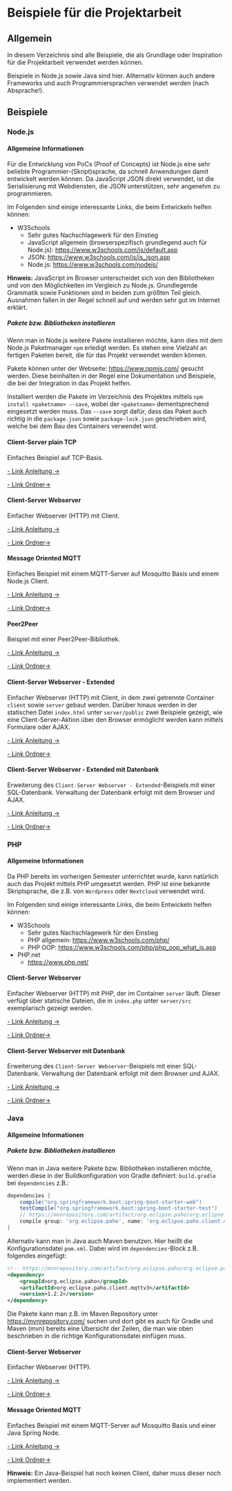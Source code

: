 # Beispiele für die Projektarbeit

## Allgemein

In diesem Verzeichnis sind alle Beispiele, die als Grundlage oder Inspiration für die Projektarbeit verwendet werden können.

Beispiele in Node.js sowie Java sind hier. Allternativ können auch andere Frameworks und auch Programmiersprachen verwendet werden (nach Absprache!).

## Beispiele

### Node.js

#### Allgemeine Informationen

Für die Entwicklung von PoCs (Proof of Concepts) ist Node.js eine sehr beliebte Programmier-(Skript)sprache, da schnell Anwendungen damit entwickelt werden können. Da JavaScript JSON direkt verwendet, ist die Serialisierung mit Webdiensten, die JSON unterstützen, sehr angenehm zu programmieren.

Im Folgenden sind einige interessante Links, die beim Entwickeln helfen können:

 * W3Schools
   * Sehr gutes Nachschlagewerk für den Einstieg
   * JavaScript allgemein (browserspezifisch grundlegend auch für Node.js): https://www.w3schools.com/js/default.asp
   * JSON: https://www.w3schools.com/js/js_json.asp
   * Node.js: https://www.w3schools.com/nodejs/

**Hinweis:** JavaScript im Browser unterscheidet sich von den Bibliotheken und von den Möglichkeiten im Vergleich zu Node.js. Grundlegende Grammatik sowie Funktionen sind in beiden zum größten Teil gleich. Ausnahmen fallen in der Regel schnell auf und werden sehr gut im Internet erklärt.

##### Pakete bzw. Bibliotheken installieren

Wenn man in Node.js weitere Pakete installieren möchte, kann dies mit dem Node.js Paketmanager `npm` erledigt werden. Es stehen eine Vielzahl an fertigen Paketen bereit, die für das Projekt verwendet werden können.

Pakete können unter der Webseite: https://www.npmjs.com/ gesucht werden. Diese beinhalten in der Regel eine Dokumentation und Beispiele, die bei der Integration in das Projekt helfen.

Installiert werden die Pakete im Verzeichnis des Projektes mittels `npm install <paketname> --save`, wobei der `<paketname>` dementsprechend eingesetzt werden muss. Das `--save` sorgt dafür, dass das Paket auch richtig in die `package.json` sowie `package-lock.json` geschrieben wird, welche bei dem Bau des Containers verwendet wird.

#### Client-Server plain TCP

Einfaches Beispiel auf TCP-Basis.

[- Link Anleitung ->](node-plain-tcp/README.md)

[- Link Ordner->](node-plain-tcp/)


#### Client-Server Webserver

Einfacher Webserver (HTTP) mit Client.

[- Link Anleitung ->](node-client-server/README.md)

[- Link Ordner->](node-client-server/)

#### Message Oriented MQTT

Einfaches Beispiel mit einem MQTT-Server auf Mosquitto Basis und einem Node.js Client.

[- Link Anleitung ->](node-mqtt/README.md)

[- Link Ordner->](node-mqtt/)

#### Peer2Peer

Beispiel mit einer Peer2Peer-Bibliothek.

[- Link Anleitung ->](node-p2p/README.md)

[- Link Ordner->](node-p2p/)

#### Client-Server Webserver - Extended

Einfacher Webserver (HTTP) mit Client, in dem zwei getrennte Container `client` sowie `server` gebaut werden. Darüber hinaus werden in der statischen Datei `index.html` unter `server/public` zwei Beispiele gezeigt, wie eine Client-Server-Aktion über den Browser ermöglicht werden kann mittels Formulare oder AJAX.

[- Link Anleitung ->](node-client-server-extended/README.md)

[- Link Ordner->](node-client-server-extended/)

#### Client-Server Webserver - Extended mit Datenbank

Erweiterung des `Client-Server Webserver - Extended`-Beispiels mit einer SQL-Datenbank. Verwaltung der Datenbank erfolgt mit dem Browser und AJAX.

[- Link Anleitung ->](node-client-server-extended-with-database/README.md)

[- Link Ordner->](node-client-server-extended-with-database/)

### PHP

#### Allgemeine Informationen

Da PHP bereits im vorherigen Semester unterrichtet wurde, kann natürlich auch das Projekt mittels PHP umgesetzt werden.
PHP ist eine bekannte Skriptsprache, die z.B. von `Wordpress` oder `Nextcloud` verwendet wird.

Im Folgenden sind einige interessante Links, die beim Entwickeln helfen können:

 * W3Schools
   * Sehr gutes Nachschlagewerk für den Einstieg
   * PHP allgemein: https://www.w3schools.com/php/
   * PHP OOP: https://www.w3schools.com/php/php_oop_what_is.asp
 * PHP.net
   * https://www.php.net/

#### Client-Server Webserver

Einfacher Webserver (HTTP) mit PHP, der im Container `server` läuft. Dieser verfügt über statische Dateien, die in `index.php` unter `server/src` exemplarisch gezeigt werden.

[- Link Anleitung ->](php-client-server/README.md)

[- Link Ordner->](php-client-server/)

#### Client-Server Webserver mit Datenbank

Erweiterung des `Client-Server Webserver`-Beispiels mit einer SQL-Datenbank. Verwaltung der Datenbank erfolgt mit dem Browser und AJAX.

[- Link Anleitung ->](php-client-server-with-database/README.md)

[- Link Ordner->](php-client-server-with-database/)

### Java

#### Allgemeine Informationen

##### Pakete bzw. Bibliotheken installieren

Wenn man in Java weitere Pakete bzw. Bibliotheken installieren möchte, werden diese in der Buildkonfiguration von Gradle definiert: `build.gradle` bei `dependencies` z.B.:
```gradle
dependencies {
    compile("org.springframework.boot:spring-boot-starter-web") 
    testCompile("org.springframework.boot:spring-boot-starter-test")
    // https://mvnrepository.com/artifact/org.eclipse.paho/org.eclipse.paho.client.mqttv3
    compile group: 'org.eclipse.paho', name: 'org.eclipse.paho.client.mqttv3', version: '1.2.2'
}
```
Alternativ kann man in Java auch Maven benutzen. Hier heißt die Konfigurationsdatei `pom.xml`. Dabei wird im `dependencies`-Block z.B. folgendes eingefügt:
```xml
<!-- https://mvnrepository.com/artifact/org.eclipse.paho/org.eclipse.paho.client.mqttv3 -->
<dependency>
    <groupId>org.eclipse.paho</groupId>
    <artifactId>org.eclipse.paho.client.mqttv3</artifactId>
    <version>1.2.2</version>
</dependency>
```

Die Pakete kann man z.B. im Maven Repository unter https://mvnrepository.com/ suchen und dort gibt es auch für Gradle und Maven (mvn) bereits eine Übersicht der Zeilen, die man wie oben beschrieben in die richtige Konfigurationsdatei einfügen muss.

#### Client-Server Webserver

Einfacher Webserver (HTTP).

[- Link Anleitung ->](java-spring-server-client-docker/README.md)

[- Link Ordner->](java-spring-server-client-docker/)

#### Message Oriented MQTT

Einfaches Beispiel mit einem MQTT-Server auf Mosquitto Basis und einer Java Spring Node.

[- Link Anleitung ->](java-spring-mqtt/README.md)

[- Link Ordner->](java-spring-mqtt/)

**Hinweis:** Ein Java-Beispiel hat noch keinen Client, daher muss dieser noch implementiert werden.